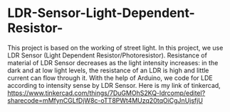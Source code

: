 # LDR-Sensor-Light-Dependent-Resistor-
This project is based on the working of street light. In this project, we use LDR Sensor (Light Dependent Resistor/Photoresistor). Resistance of material of LDR Sensor decreases as the light intensity increases: in the dark and at low light levels, the resistance of an LDR is high and little current can flow through it. With the help of Arduino, we code for LDE according to intensity sense by LDR Sensor.
Here is my link of tinkercad,
https://www.tinkercad.com/things/7DuGMOhS2KQ-ldrcomp/editel?sharecode=mMfynCGLfDjW8c-oTT8PWt4MUzq20tqOiCgJnUjsfjU
